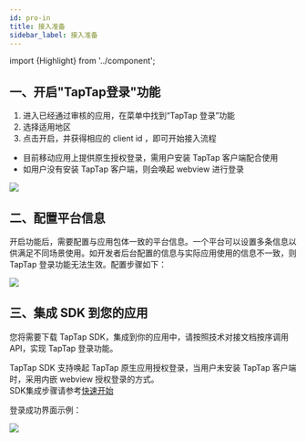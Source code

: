 ```yaml
---
id: pro-in
title: 接入准备
sidebar_label: 接入准备
---
```

import {Highlight} from '../component';

## 一、开启"TapTap登录"功能
1. 进入已经通过审核的应用，在菜单中找到“TapTap 登录”功能
2. 选择适用地区
3. 点击开启，并获得相应的 client id ，即可开始接入流程
- 目前移动应用上提供原生授权登录，需用户安装 TapTap 客户端配合使用
- 如用户没有安装 TapTap 客户端，则会唤起 webview 进行登录

![](https://qnblog.ijemy.com/xd-taplogin.png)

## 二、配置平台信息
开启功能后，需要配置与应用包体一致的平台信息。一个平台可以设置多条信息以供满足不同场景使用。如开发者后台配置的信息与实际应用使用的信息不一致，则 TapTap 登录功能无法生效。配置步骤如下：

![](https://qnblog.ijemy.com/xd-tapconfig.png)

## 三、集成 SDK 到您的应用
您将需要下载 TapTap SDK，集成到你的应用中，请按照技术对接文档按序调用 API，实现 TapTap 登录功能。

TapTap SDK 支持唤起 TapTap 原生应用授权登录，当用户未安装 TapTap 客户端时，采用内嵌 webview 授权登录的方式。  
SDK集成步骤请参考[快速开始](/sdk/tap-unity)

登录成功界面示例：

![](https://qnblog.ijemy.com/xd-taploginview.png)
